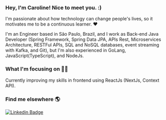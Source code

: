 ### Hey, I'm Caroline! Nice to meet you. :)

I'm passionate about how technology can change people's lives, so it motivates me to be a continuous learner. :heart:

I'm an Engineer based in São Paulo, Brazil, and I work as Back-end Java Developer (Spring Framework, Spring Data JPA, APIs Rest, Microservices Architecture, RESTFul APIs, SQL and NoSQL databases, event streaming with Kafka, and Git), but I'm also experienced in GoLang, JavaScript(TypeScript), and  NodeJs.<br/>

### What I'm focusing on :woman_technologist:

Currently improving my skills in frontend using ReactJs (NextJs, Context API).<br/>

### Find me elsewhere :earth_americas:

[![Linkedin Badge](https://img.shields.io/badge/-LinkedIn-blue?style=flat-square&logo=Linkedin&logoColor=white&link=https://www.linkedin.com/in/harshkumarkhatri/)](https://www.linkedin.com/in/carolinegoulart/)
